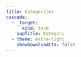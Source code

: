```yaml
---
title: Kategoriler
cascade:
  - _target:
      kind: term
    supTitle: Kategori
  - theme: extra-light
    showDownloadCta: false
---
```

